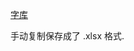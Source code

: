 [字库](https://faculty.blcu.edu.cn/xinghb/zh_CN/article/167473/content/1045.htm)

手动复制保存成了 .xlsx 格式.

